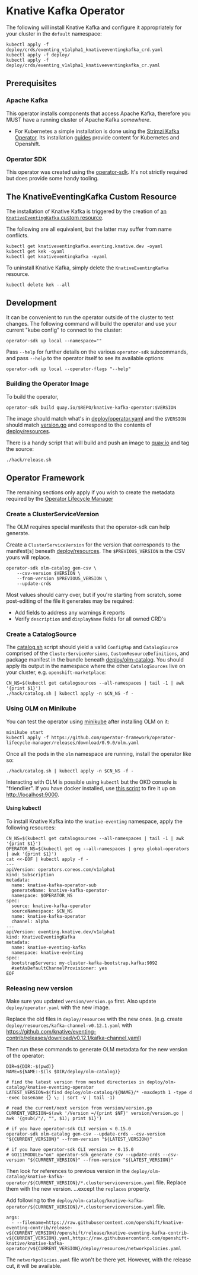 # Knative Kafka Operator

The following will install Knative Kafka and configure it
appropriately for your cluster in the `default` namespace:

    kubectl apply -f deploy/crds/eventing_v1alpha1_knativeeventingkafka_crd.yaml
    kubectl apply -f deploy/
    kubectl apply -f deploy/crds/eventing_v1alpha1_knativeeventingkafka_cr.yaml

## Prerequisites

### Apache Kafka

This operator installs components that access Apache Kafka, therefore you MUST have a running
cluster of Apache Kafka _somewhere_.

   - For Kubernetes a simple installation is done using the
     [Strimzi Kafka Operator](http://strimzi.io). Its installation
     [guides](http://strimzi.io/quickstarts/) provide content for Kubernetes and
     Openshift.

### Operator SDK

This operator was created using the
[operator-sdk](https://github.com/operator-framework/operator-sdk/).
It's not strictly required but does provide some handy tooling.

## The KnativeEventingKafka Custom Resource

The installation of Knative Kafka is triggered by the creation of
[an `KnativeEventingKafka` custom
resource](deploy/crds/eventing_v1alpha1_knativeeventingkafka_crd.yaml).

The following are all equivalent, but the latter may suffer from name
conflicts.

    kubectl get knativeventingkafka.eventing.knative.dev -oyaml
    kubectl get kek -oyaml
    kubectl get knativeventingkafka -oyaml

To uninstall Knative Kafka, simply delete the `KnativeEventingKafka` resource.

    kubectl delete kek --all

## Development

It can be convenient to run the operator outside of the cluster to
test changes. The following command will build the operator and use
your current "kube config" to connect to the cluster:

    operator-sdk up local --namespace=""

Pass `--help` for further details on the various `operator-sdk`
subcommands, and pass `--help` to the operator itself to see its
available options:

    operator-sdk up local --operator-flags "--help"

### Building the Operator Image

To build the operator,

    operator-sdk build quay.io/$REPO/knative-kafka-operator:$VERSION

The image should match what's in
[deploy/operator.yaml](deploy/operator.yaml) and the `$VERSION` should
match [version.go](version/version.go) and correspond to the contents
of [deploy/resources](deploy/resources/).

There is a handy script that will build and push an image to
[quay.io](https://quay.io/repository/openshift-knative/knative-kafka-operator)
and tag the source:

    ./hack/release.sh
	
## Operator Framework

The remaining sections only apply if you wish to create the metadata
required by the [Operator Lifecycle
Manager](https://github.com/operator-framework/operator-lifecycle-manager)

### Create a ClusterServiceVersion

The OLM requires special manifests that the operator-sdk can help
generate.

Create a `ClusterServiceVersion` for the version that corresponds to
the manifest[s] beneath [deploy/resources](deploy/resources/). The
`$PREVIOUS_VERSION` is the CSV yours will replace.

    operator-sdk olm-catalog gen-csv \
        --csv-version $VERSION \
        --from-version $PREVIOUS_VERSION \
        --update-crds

Most values should carry over, but if you're starting from scratch,
some post-editing of the file it generates may be required:

* Add fields to address any warnings it reports
* Verify `description` and `displayName` fields for all owned CRD's

### Create a CatalogSource

The [catalog.sh](hack/catalog.sh) script should yield a valid
`ConfigMap` and `CatalogSource` comprised of the
`ClusterServiceVersions`, `CustomResourceDefinitions`, and package
manifest in the bundle beneath
[deploy/olm-catalog](deploy/olm-catalog/). You should apply its output
in the namespace where the other `CatalogSources` live on your cluster,
e.g. `openshift-marketplace`:

    CN_NS=$(kubectl get catalogsources --all-namespaces | tail -1 | awk '{print $1}')
    ./hack/catalog.sh | kubectl apply -n $CN_NS -f -

### Using OLM on Minikube

You can test the operator using
[minikube](https://kubernetes.io/docs/setup/minikube/) after
installing OLM on it:

    minikube start
    kubectl apply -f https://github.com/operator-framework/operator-lifecycle-manager/releases/download/0.9.0/olm.yaml

Once all the pods in the `olm` namespace are running, install the
operator like so:
    
    ./hack/catalog.sh | kubectl apply -n $CN_NS -f -

Interacting with OLM is possible using `kubectl` but the OKD console
is "friendlier". If you have docker installed, use [this
script](https://github.com/operator-framework/operator-lifecycle-manager/blob/master/scripts/run_console_local.sh)
to fire it up on <http://localhost:9000>.

#### Using kubectl

To install Knative Kafka into the `knative-eventing` namespace, apply
the following resources:

```
CN_NS=$(kubectl get catalogsources --all-namespaces | tail -1 | awk '{print $1}')
OPERATOR_NS=$(kubectl get og --all-namespaces | grep global-operators | awk '{print $1}')
cat <<-EOF | kubectl apply -f -
---
apiVersion: operators.coreos.com/v1alpha1
kind: Subscription
metadata:
  name: knative-kafka-operator-sub
  generateName: knative-kafka-operator-
  namespace: $OPERATOR_NS
spec:
  source: knative-kafka-operator
  sourceNamespace: $CN_NS
  name: knative-kafka-operator
  channel: alpha
---
apiVersion: eventing.knative.dev/v1alpha1
kind: KnativeEventingKafka
metadata:
  name: knative-eventing-kafka
  namespace: knative-eventing
spec:
  bootstrapServers: my-cluster-kafka-bootstrap.kafka:9092
  #setAsDefaultChannelProvisioner: yes
EOF
```

### Releasing new version

Make sure you updated `version/version.go` first. 
Also update `deploy/operator.yaml` with the new image.

Replace the old files in `deploy/resources` with the new ones.
(e.g. create `deploy/resources/kafka-channel-v0.12.1.yaml` with https://github.com/knative/eventing-contrib/releases/download/v0.12.1/kafka-channel.yaml) 

Then run these commands to generate OLM metadata for the new version of the operator:

```
DIR=${DIR:-$(pwd)}
NAME=${NAME:-$(ls $DIR/deploy/olm-catalog)}

# find the latest version from nested directories in deploy/olm-catalog/knative-eventing-operator
LATEST_VERSION=$(find deploy/olm-catalog/${NAME}/* -maxdepth 1 -type d -exec basename {} \; | sort -V | tail -1)

# read the current/next version from version/version.go
CURRENT_VERSION=$(awk '/Version =/{print $NF}' version/version.go | awk '{gsub(/"/, "", $1); print $1}')
                                
# if you have operator-sdk CLI version < 0.15.0
operator-sdk olm-catalog gen-csv --update-crds --csv-version "${CURRENT_VERSION}" --from-version "${LATEST_VERSION}"

# if you have operator-sdk CLI version >= 0.15.0
# GO111MODULE="on" operator-sdk generate csv --update-crds --csv-version "${CURRENT_VERSION}" --from-version "${LATEST_VERSION}"
```

Then look for references to previous version in the `deploy/olm-catalog/knative-kafka-operator/${CURRENT_VERSION}/*.clusterserviceversion.yaml` file.
Replace them with the new version. ...except the `replaces` property.

Add following to the `deploy/olm-catalog/knative-kafka-operator/${CURRENT_VERSION}/*.clusterserviceversion.yaml` file. 

```
args:
  - --filename=https://raw.githubusercontent.com/openshift/knative-eventing-contrib/release-v${CURRENT_VERSION}/openshift/release/knative-eventing-kafka-contrib-v${CURRENT_VERSION}.yaml,https://raw.githubusercontent.com/openshift-knative/knative-kafka-operator/v${CURRENT_VERSION}/deploy/resources/networkpolicies.yaml
```

The `networkpolicies.yaml` file won't be there yet. However, with the release cut, it will be available.
